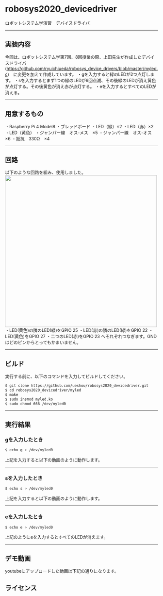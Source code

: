 # robosys2020_devicedriver
ロボットシステム学演習　デバイスドライバ

---
##  実装内容

今回は、ロボットシステム学第7回、8回授業の際、上田先生が作成したデバイスドライバ(https://github.com/ryuichiueda/robosys_device_drivers/blob/master/myled.c)　に変更を加えて作成しています。
・gを入力すると緑のLEDが2つ点灯します。
・sを入力するとまず1つの緑のLEDが6回点滅、その後緑のLEDが消え黄色が点灯する。その後黄色が消え赤が点灯する。
・eを入力するとすべてのLEDが消える。

---
## 用意するもの

・Raspberry Pi 4 Model8
・ブレッドボード
・LED（緑）×2
・LED（赤）×2
・LED（黄色）
・ジャンパー線　オス-メス　×5
・ジャンパー線　オス-オス　×6
・抵抗　330Ω　×4

---

## 回路

以下のような回路を組み、使用しました。
<img src = https://user-images.githubusercontent.com/53548215/102705889-c07ccd00-42cf-11eb-8b72-c31cc7345b4d.jpeg width = 500px />
・LED(黄色)の隣のLED(緑)をGPIO 25
・LED(赤)の隣のLED(緑)をGPIO 22
・LED(黄色)をGPIO 27
・二つのLED(赤)をGPIO 23
へそれぞれつなぎます。GNDはどのピンからとってもかまいません。

---

## ビルド

実行する前に、以下のコマンドを入力してビルドしてください。

```sh
$ git clone https://github.com/ueshou/robosys2020_devicedriver.git
$ cd robosys2020_devicedriver/myled
$ make
$ sudo insmod myled.ko
$ sudo chmod 666 /dev/myled0
```

---

## 実行結果
### gを入力したとき

```sh
$ echo g > /dev/myled0
```

上記を入力すると以下の動画のように動作します。

---

### sを入力したとき

```sh
$ echo s > /dev/myled0
```
上記を入力すると以下の動画のように動作します。

---

### eを入力したとき

```sh
$ echo e > /dev/myled0
```
上記のようにeを入力するとすべてのLEDが消えます。

---

## デモ動画
youtubeにアップロードした動画は下記の通りになります。

## ライセンス


